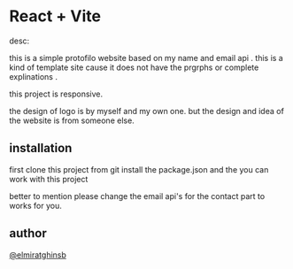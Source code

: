 # React + Vite

desc:

this is a simple protofilo website based on my name and email api .
this is a kind of template site cause it does not have the prgrphs or complete explinations .

this project is  responsive.

the design of logo is by myself and my own one. 
but the design and idea of the website is from someone else.


## installation 


first clone this project from git 
install the package.json and 
the you can work with this project

better to mention please change the email api's for the contact part to works for you.


## author
[@elmiratghinsb](https://github.com/Elmirataghinasab)